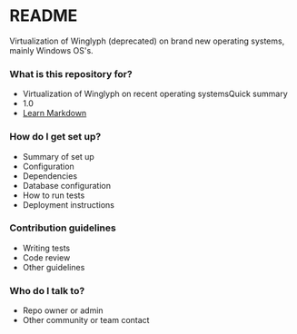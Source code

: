 # README #

Virtualization of Winglyph (deprecated) on brand new operating systems, mainly Windows OS's.

### What is this repository for? ###

* Virtualization of Winglyph on recent operating systemsQuick summary
* 1.0
* [Learn Markdown](https://bitbucket.org/tutorials/markdowndemo)

### How do I get set up? ###

* Summary of set up
* Configuration
* Dependencies
* Database configuration
* How to run tests
* Deployment instructions

### Contribution guidelines ###

* Writing tests
* Code review
* Other guidelines

### Who do I talk to? ###

* Repo owner or admin
* Other community or team contact